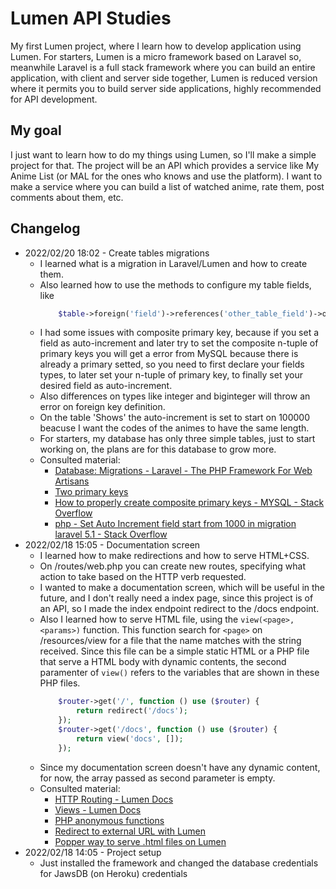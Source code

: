 # Lumen API Studies

My first Lumen project, where I learn how to develop application using Lumen.
For starters, Lumen is a micro framework based on Laravel so, meanwhile Laravel is a full stack framework where you can build an entire application, with client and server side together, Lumen is reduced version where it permits you to build server side applications, highly recommended for API development.

## My goal

I just want to learn how to do my things using Lumen, so I'll make a simple project for that. The project will be an API which provides a service like My Anime List (or MAL for the ones who knows and use the platform). I want to make a service where you can build a list of watched anime, rate them, post comments about them, etc.

## Changelog

 - 2022/02/20 18:02 - Create tables migrations
    - I learned what is a migration in Laravel/Lumen and how to create them.
    - Also learned how to use the methods to configure my table fields, like 
        ```php
            $table->foreign('field')->references('other_table_field')->on('other_table_name')
        ```
    - I had some issues with composite primary key, because if you set a field as auto-increment and later try to set the composite n-tuple of primary keys you will get a error from MySQL because there is already a primary setted, so you need to first declare your fields types, to later set your n-tuple of primary key, to finally set your desired field as auto-increment.
    - Also differences on types like integer and biginteger will throw an error on foreign key definition.
    - On the table 'Shows' the auto-increment is set to start on 100000 beacuse I want the codes of the animes to have the same length.
    - For starters, my database has only three simple tables, just to start working on, the plans are for this database to grow more.
    - Consulted material:
        - [Database: Migrations - Laravel - The PHP Framework For Web Artisans](https://laravel.com/docs/9.x/migrations)
        - [Two primary keys](https://laracasts.com/discuss/channels/eloquent/two-primary-keys)
        - [How to properly  create composite primary keys - MYSQL - Stack Overflow](https://stackoverflow.com/questions/5835978/how-to-properly-create-composite-primary-keys-mysql)
        - [php - Set Auto Increment field start from 1000 in migration laravel 5.1 - Stack Overflow](https://stackoverflow.com/questions/34196045/set-auto-increment-field-start-from-1000-in-migration-laravel-5-1)
 - 2022/02/18 15:05 - Documentation screen
    - I learned how to make redirections and how to serve HTML+CSS.
    - On /routes/web.php you can create new routes, specifying what action to take based on the HTTP verb requested.
    - I wanted to make a documentation screen, which will be useful in the future, and I don't really need a index page, since this project is of an API, so I made the index endpoint redirect to the /docs endpoint.
    - Also I learned how to serve HTML file, using the ```view(<page>,<params>)``` function. This function search for ```<page>``` on /resources/view for a file that the name matches with the string received. Since this file can be a simple static HTML or a PHP file that serve a HTML body with dynamic contents, the second paramenter of ```view()``` refers to the variables that are shown in these PHP files.
        ```php
            $router->get('/', function () use ($router) {
                return redirect('/docs');
            });
            $router->get('/docs', function () use ($router) {
                return view('docs', []);
            });
        ```
    - Since my documentation screen doesn't have any dynamic content, for now, the array passed as second parameter is empty.
    - Consulted material:
       - [HTTP Routing - Lumen Docs](https://lumen.laravel.com/docs/9.x/routing)
       - [Views - Lumen Docs](https://lumen.laravel.com/docs/9.x/views)
       - [PHP anonymous functions](https://www.php.net/manual/pt_BR/functions.anonymous.php)
       - [Redirect to external URL with Lumen](https://stackoverflow.com/questions/39869960/redirect-to-external-url-with-lumen)
       - [Popper way to serve .html files on Lumen](https://laracasts.com/discuss/channels/lumen/popper-way-to-serve-html-files-on-lumen)
 - 2022/02/18 14:05 - Project setup
    - Just installed the framework and changed the database credentials for JawsDB (on Heroku) credentials
   